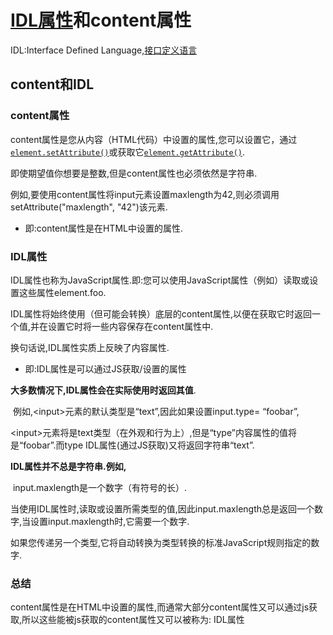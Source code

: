 # [IDL属性](https://developer.mozilla.org/zh-CN/docs/Web/HTML/Attributes)和content属性

IDL:Interface Defined Language,[接口定义语言](https://zh.wikipedia.org/wiki/%E6%8E%A5%E5%8F%A3%E6%8F%8F%E8%BF%B0%E8%AF%AD%E8%A8%80)

## content和IDL

### content属性

content属性是您从内容（HTML代码）中设置的属性,您可以设置它，通过[`element.setAttribute()`](https://developer.mozilla.org/zh-CN/docs/Web/API/Element/setAttribute)或获取它[`element.getAttribute()`](https://developer.mozilla.org/zh-CN/docs/Web/API/Element/getAttribute).

即使期望值你想要是整数,但是content属性也必须依然是字符串.

​	例如,要使用content属性将input元素设置maxlength为42,则必须调用setAttribute("maxlength", "42")该元素.

- 即:content属性是在HTML中设置的属性.

### IDL属性

IDL属性也称为JavaScript属性.即:您可以使用JavaScript属性（例如）读取或设置这些属性element.foo.

IDL属性将始终使用（但可能会转换）底层的content属性,以便在获取它时返回一个值,并在设置它时将一些内容保存在content属性中.

换句话说,IDL属性实质上反映了内容属性.

- 即:IDL属性是可以通过JS获取/设置的属性

**大多数情况下,IDL属性会在实际使用时返回其值**.

​	例如,\<input>元素的默认类型是“text”,因此如果设置input.type= “foobar”,

​	\<input>元素将是text类型（在外观和行为上）,但是“type”内容属性的值将是“foobar”.而type IDL属性(通过JS获取)又将返回字符串“text”.

**IDL属性并不总是字符串.例如,**

​	input.maxlength是一个数字（有符号的长）.

​	当使用IDL属性时,读取或设置所需类型的值,因此input.maxlength总是返回一个数字,当设置input.maxlength时,它需要一个数字.

​	如果您传递另一个类型,它将自动转换为类型转换的标准JavaScript规则指定的数字.

### 总结

content属性是在HTML中设置的属性,而通常大部分content属性又可以通过js获取,所以这些能被js获取的content属性又可以被称为: IDL属性 

​	



